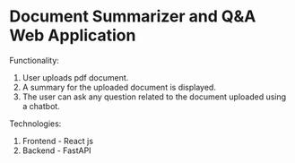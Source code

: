 # Document Summarizer and Q&A Web Application

Functionality:
1. User uploads pdf document.
2. A summary for the uploaded document is displayed.
3. The user can ask any question related to the document uploaded using a chatbot.
   
Technologies:
1. Frontend - React js
2. Backend - FastAPI
